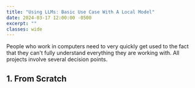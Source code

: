 ```yaml
---
title: "Using LLMs: Basic Use Case With A Local Model"
date: 2024-03-17 12:00:00 -0500
excerpt: ""
classes: wide
---
```


People who work in computers need to very quickly get used to the fact that they can't fully understand everything they are working with. All projects involve several decision points. 

## 1. From Scratch

